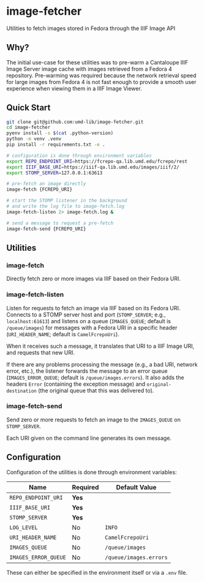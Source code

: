 # image-fetcher

Utilities to fetch images stored in Fedora through the IIIF Image API

## Why?

The initial use-case for these utilities was to pre-warm a Cantaloupe IIIF Image Server
image cache with images retrieved from a Fedora 4 repository. Pre-warming was required
because the network retrieval speed for large images from Fedora 4 is not fast enough
to provide a smooth user experience when viewing them in a IIIF Image Viewer.

## Quick Start

```bash
git clone git@github.com:umd-lib/image-fetcher.git
cd image-fetcher
pyenv install -s $(cat .python-version)
python -m venv .venv
pip install -r requirements.txt -e .

# configuration is done through environment variables
export REPO_ENDPOINT_URI=https://fcrepo-qa.lib.umd.edu/fcrepo/rest
export IIIF_BASE_URI=https://iiif-qa.lib.umd.edu/images/iiif/2/
export STOMP_SERVER=127.0.0.1:63613

# pre-fetch an image directly
image-fetch {FCREPO_URI}

# start the STOMP listener in the background
# and write the log file to image-fetch.log
image-fetch-listen 2> image-fetch.log &

# send a message to request a pre-fetch
image-fetch-send {FCREPO_URI}
```

## Utilities

### image-fetch

Directly fetch zero or more images via IIIF based on their Fedora URI.

### image-fetch-listen

Listen for requests to fetch an image via IIIF based on its Fedora URI.
Connects to a STOMP server host and port (`STOMP_SERVER`; e.g., `localhost:61613`)
and listens on a queue (`IMAGES_QUEUE`; default is `/queue/images`) for messages
with a Fedora URI in a specific header (`URI_HEADER_NAME`; default is `CamelFcrepoUri`).

When it receives such a message, it translates that URI to a IIIF Image URI,
and requests that new URI.

If there are any problems processing the message (e.g., a bad URI, network error,
etc.), the listener forwards the message to an error queue (`IMAGES_ERROR_QUEUE`;
default is `/queue/images.errors`). It also adds the headers `Error` (containing
the exception message) and `original-destination` (the original queue that this
was delivered to).

### image-fetch-send

Send zero or more requests to fetch an image to the `IMAGES_QUEUE` on `STOMP_SERVER`.

Each URI given on the command line generates its own message.

## Configuration

Configuration of the utilities is done through environment variables:

| Name                 | Required | Default Value          |
|----------------------|----------|------------------------|
| `REPO_ENDPOINT_URI`  | **Yes**  |                        |
| `IIIF_BASE_URI`      | **Yes**  |                        |
| `STOMP_SERVER`       | **Yes**  |                        |
| `LOG_LEVEL`          | No       | `INFO`                 |
| `URI_HEADER_NAME`    | No       | `CamelFcrepoUri`       |
| `IMAGES_QUEUE`       | No       | `/queue/images`        |
| `IMAGES_ERROR_QUEUE` | No       | `/queue/images.errors` |

These can either be specified in the environment itself or via a `.env` file.
